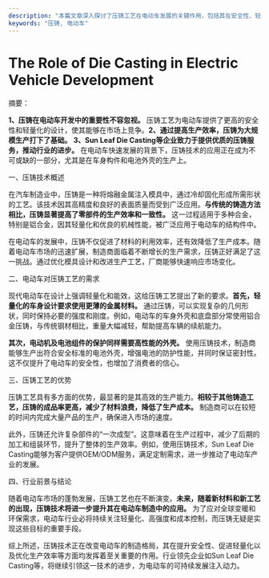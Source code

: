 ```yaml
---
description: "本篇文章深入探讨了压铸工艺在电动车发展的关键作用，包括其在安全性、轻量化和生产效率方面的贡献。"
keywords: "压铸, 电动车"
---
```

# The Role of Die Casting in Electric Vehicle Development

摘要： 

**1、压铸在电动车开发中的重要性不容忽视。** 压铸工艺为电动车提供了更高的安全性和轻量化的设计，使其能够在市场上竞争。**2、通过提高生产效率，压铸为大规模生产打下了基础。** **3、Sun Leaf Die Casting等企业致力于提供优质的压铸服务，推动行业的进步。** 在电动车快速发展的背景下，压铸技术的应用正在成为不可或缺的一部分，尤其是在车身构件和电池外壳的生产上。

一、压铸技术概述

在汽车制造业中，压铸是一种将熔融金属注入模具中，通过冷却固化形成所需形状的工艺。该技术因其高精度和良好的表面质量而受到广泛应用。**与传统的铸造方法相比，压铸显著提高了零部件的生产效率和一致性。** 这一过程适用于多种合金，特别是铝合金，因其轻量化和优良的机械性能，被广泛应用于电动车的结构件中。

在电动车的发展中，压铸不仅促进了材料的利用效率，还有效降低了生产成本。随着电动车市场的迅速扩展，制造商面临着不断增长的生产需求，压铸正好满足了这一挑战。通过优化模具设计和改进生产工艺，厂商能够快速响应市场变化。

二、电动车对压铸工艺的需求

现代电动车在设计上强调轻量化和能效，这给压铸工艺提出了新的要求。**首先，轻量化的车身设计要求使用更薄的金属材料。** 通过压铸，可以实现复杂的几何形状，同时保持必要的强度和刚度。例如，电动车的车身外壳和底盘部分常使用铝合金压铸，与传统钢材相比，重量大幅减轻，帮助提高车辆的续航能力。

**其次，电动机及电池组件的保护同样需要高性能的外壳。** 使用压铸技术，制造商能够生产出符合安全标准的电池外壳，增强电池的防护性能，并同时保证密封性。这不仅提升了电动车的安全性，也增加了消费者的信心。

三、压铸工艺的优势

压铸工艺具有多方面的优势，最显著的是其高效的生产能力。**相较于其他铸造工艺，压铸的成品率更高，减少了材料浪费，降低了生产成本。** 制造商可以在较短的时间内完成大量产品的生产，确保进入市场的速度。

此外，压铸还允许复杂部件的“一次成型”。这意味着在生产过程中，减少了后期的加工和组装环节，提升了整体的生产效率。例如，使用压铸技术，Sun Leaf Die Casting能够为客户提供OEM/ODM服务，满足定制需求，进一步推动了电动车产业的发展。

四、行业前景与结论

随着电动车市场的蓬勃发展，压铸工艺也在不断演变。**未来，随着新材料和新工艺的出现，压铸技术将进一步提升其在电动车制造中的应用。** 为了应对全球变暖和环保需求，电动车行业必将持续关注轻量化、高强度和成本控制，而压铸无疑是实现这些目标的重要手段。

综上所述，压铸技术正在改变电动车的制造格局，其在提升安全性、促进轻量化以及优化生产效率等方面均发挥着至关重要的作用。行业领先企业如Sun Leaf Die Casting等，将继续引领这一技术的进步，为电动车的可持续发展注入动力。
